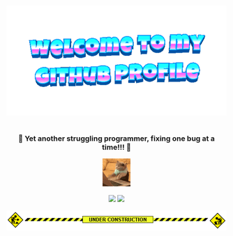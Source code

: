 <div align="center">
	<img src="welcome-header.gif" alt="welcome to my github profile">
	<br>
	<br>
	<h3 align="center">🐞 Yet another struggling programmer, fixing one bug at a time!!! 💢</h3>
	<img src="cat-typing.gif">
</div>

<br>

<div align="center">
  <img src="https://github-readme-stats.vercel.app/api?username=Amruta08&show_icons=true&theme=dark" height="180em" />
	<img src="https://github-readme-stats.vercel.app/api/top-langs/?username=Amruta08&layout=compact&theme=radical" height="180em" />
	<!--<img src="https://streak-stats.demolab.com?user=Amruta08&theme=dark&hide_border=false" height="180em" />-->
	<br>
	<br>
</div>


<div align="center">
    <img src="under-construction.gif">
</div>


